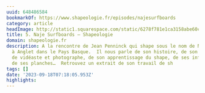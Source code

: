 ```yaml
---
uuid: 648486584
bookmarkOf: https://www.shapeologie.fr/episodes/najesurfboards
category: article
headImage: http://static1.squarespace.com/static/6278f781e1ca3158abe60cf8/6278f7aac28fa249ed7407df/650210437275402909036a0d/1694725903479/ETIQUETTE+NAJE.jpg?format=1500w
title: 5. Naje Surfboards — Shapeologie
domain: shapeologie.fr
description: A la rencontre de Jean Penninck qui shape sous le nom de Naje Surfboards
  à Anglet dans le Pays Basque.  Il nous parle de son histoire, de son activité parallèle
  de vidéaste et photographe, de son apprentissage du shape, de ses influences et
  de ses planches…  Retrouvez un extrait de son travail de sh
tags: []
date: '2023-09-18T07:18:05.953Z'
highlights:
---
```




